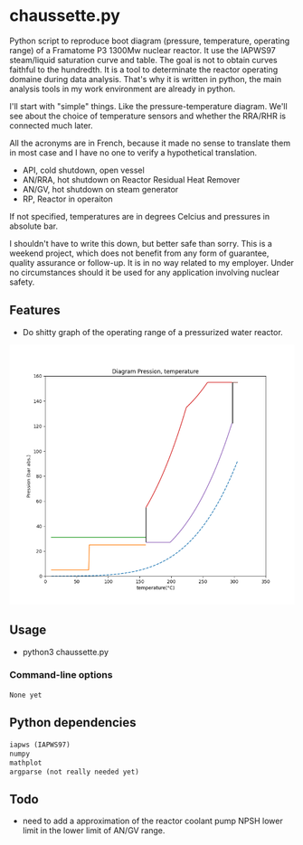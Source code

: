 # chaussette.py

Python script to reproduce boot diagram (pressure, temperature, operating range) of a Framatome P3 1300Mw nuclear reactor.
It use the IAPWS97 steam/liquid saturation curve and table. The goal is not to obtain curves faithful to the hundredth. 
It is a tool to determinate the reactor operating domaine during data analysis. That's why it is written in python, the main analysis 
tools in my work environment are already in python.

I'll start with "simple" things. Like the pressure-temperature diagram. We'll see about the choice of temperature sensors and 
whether the RRA/RHR is connected much later.

All the acronyms are in French, because it made no sense to translate them in most case and I have no one to verify a 
hypothetical translation. 

- API, cold shutdown, open vessel 
- AN/RRA, hot shutdown on Reactor Residual Heat Remover
- AN/GV, hot shutdown on steam generator
- RP, Reactor in operaiton 

If not specified, temperatures are in degrees Celcius and pressures in absolute bar.

I shouldn't have to write this down, but better safe than sorry.
This is a weekend project, which does not benefit from any form of guarantee, quality assurance or follow-up. It is in no way related to my employer. 
Under no circumstances should it be used for any application involving nuclear safety.  

## Features

* Do shitty graph of the operating range of a pressurized water reactor.

![Figure_1.png](Figure_1.png)

## Usage

* python3 chaussette.py

### Command-line options

```
None yet
```

## Python dependencies

```
iapws (IAPWS97)
numpy
mathplot
argparse (not really needed yet)
```



## Todo
 
* need to add a approximation of the reactor coolant pump NPSH lower limit in the lower limit of AN/GV range.

